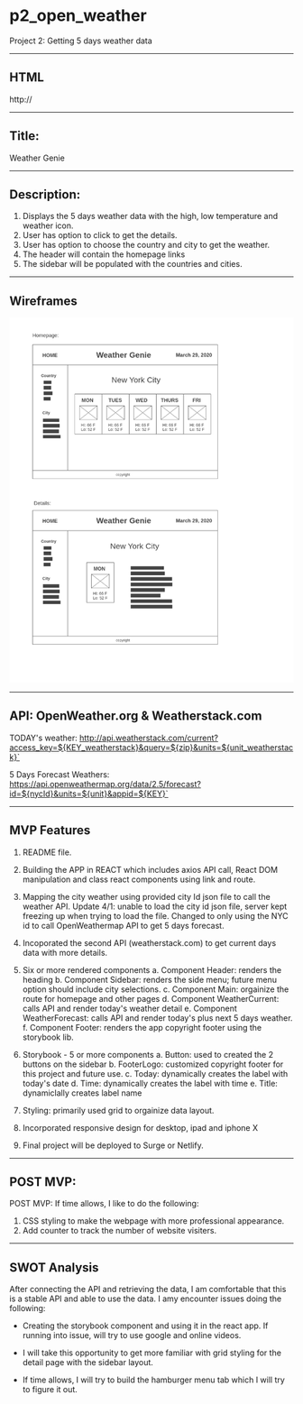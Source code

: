 # p2_open_weather
Project 2: Getting 5 days weather data

---------------------
HTML
---------------------
http://

---------------------
 Title:
---------------------
  Weather Genie

---------------------
  Description:
---------------------
1. Displays the 5 days weather data with the high, low temperature and weather icon.
2. User has option to click to get the details.
3. User has option to choose the country and city to get the weather.
4. The header will contain the homepage links
5. The sidebar will be populated with the countries and cities.

---------------------
Wireframes
---------------------
![](./P2_wireframe.png)

---------------------
  API: OpenWeather.org & Weatherstack.com
---------------------
TODAY's weather:
http://api.weatherstack.com/current?access_key=${KEY_weatherstack}&query=${zip}&units=${unit_weatherstack}`

5 Days Forecast Weathers:
https://api.openweathermap.org/data/2.5/forecast?id=${nycId}&units=${unit}&appid=${KEY}`

---------------------
  MVP Features
---------------------
1. README file.

2. Building the APP in REACT which includes axios API call, React DOM manipulation and class react components using link and route.

3. Mapping the city weather using provided city Id json file to call the weather API. Update 4/1: unable to load the city id json file, server kept freezing up when trying to load the file. Changed to only using the NYC id to call OpenWeathermap API to get 5 days forecast.

4. Incoporated the second API (weatherstack.com) to get current days data with more details.

5. Six or more rendered components 
  a. Component Header: renders the heading
  b. Component Sidebar: renders the side menu; future menu option should include city selections.
  c. Component Main:  orgainize the route for homepage and other pages
  d. Component WeatherCurrent: calls API and render today's weather detail
  e. Component WeatherForecast: calls API and render today's plus next 5 days weather.
  f. Component Footer: renders the app copyright footer using the storybook lib.

6. Storybook - 5 or more components
  a. Button: used to created the 2 buttons on the sidebar
  b. FooterLogo: customized copyright footer for this project and future use.
  c. Today: dynamically creates the label with today's date
  d. Time: dynamically creates the label with time
  e. Title: dynamiclally creates label name

7. Styling: primarily used grid to orgainize data layout. 

8. Incorporated responsive design for desktop, ipad and iphone X

9. Final project will be deployed to Surge or Netlify.

---------------------
  POST MVP:
---------------------
POST MVP: If time allows, I like to do the following:

1. CSS styling to make the webpage with more professional appearance.
2. Add counter to track the number of website visiters.

---------------------
SWOT Analysis
---------------------
After connecting the API and retrieving the data, I am comfortable that this is a stable API and able to use the data. I amy encounter issues doing the following:

 - Creating the storybook component and using it in the react app. If running into issue, will try to use google and online videos.

 - I will take this opportunity to get more familiar with grid styling for the detail page with the sidebar layout.

 - If time allows, I will try to build the hamburger menu tab which I will try to figure it out.


